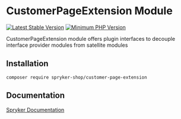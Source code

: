 # CustomerPageExtension Module
[![Latest Stable Version](https://poser.pugx.org/spryker-shop/customer-page-extension/v/stable.svg)](https://packagist.org/packages/spryker-shop/customer-page-extension)
[![Minimum PHP Version](https://img.shields.io/badge/php-%3E%3D%208.0-8892BF.svg)](https://php.net/)

CustomerPageExtension module offers plugin interfaces to decouple interface provider modules from satellite modules

## Installation

```
composer require spryker-shop/customer-page-extension
```

## Documentation

[Spryker Documentation](https://docs.spryker.com)
